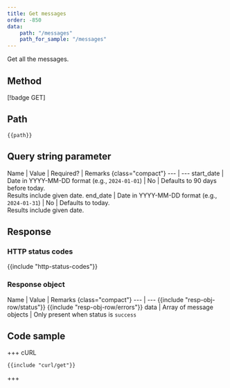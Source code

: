 ```yaml
---
title: Get messages
order: -850
data:
    path: "/messages"
    path_for_sample: "/messages"
---
```


Get all the messages.

## Method

[!badge GET]

## Path

`{{path}}`

## Query string parameter

Name | Value | Required? | Remarks {class="compact"}
--- | ---
start_date | Date in YYYY-MM-DD format (e.g., `2024-01-01`) | No |  Defaults to 90 days before today. <br />Results include given date.
end_date | Date in YYYY-MM-DD format (e.g., `2024-01-31`) | No |  Defaults to today. <br />Results include given date.

## Response

### HTTP status codes

{{include "http-status-codes"}}

### Response object

Name | Value | Remarks {class="compact"}
--- | ---
{{include "resp-obj-row/status"}}
{{include "resp-obj-row/errors"}}
data | Array of message objects | Only present when status is `success`

## Code sample

+++ cURL

```shell
{{include "curl/get"}}
```

+++
